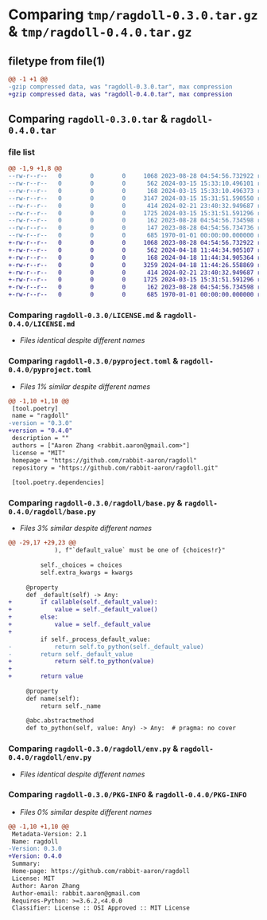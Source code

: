 # Comparing `tmp/ragdoll-0.3.0.tar.gz` & `tmp/ragdoll-0.4.0.tar.gz`

## filetype from file(1)

```diff
@@ -1 +1 @@
-gzip compressed data, was "ragdoll-0.3.0.tar", max compression
+gzip compressed data, was "ragdoll-0.4.0.tar", max compression
```

## Comparing `ragdoll-0.3.0.tar` & `ragdoll-0.4.0.tar`

### file list

```diff
@@ -1,9 +1,8 @@
--rw-r--r--   0        0        0     1068 2023-08-28 04:54:56.732922 ragdoll-0.3.0/LICENSE.md
--rw-r--r--   0        0        0      562 2024-03-15 15:33:10.496101 ragdoll-0.3.0/pyproject.toml
--rw-r--r--   0        0        0      168 2024-03-15 15:33:10.496373 ragdoll-0.3.0/ragdoll/__init__.py
--rw-r--r--   0        0        0     3147 2024-03-15 15:31:51.590550 ragdoll-0.3.0/ragdoll/base.py
--rw-r--r--   0        0        0      414 2024-02-21 23:40:32.949687 ragdoll-0.3.0/ragdoll/django.py
--rw-r--r--   0        0        0     1725 2024-03-15 15:31:51.591296 ragdoll-0.3.0/ragdoll/env.py
--rw-r--r--   0        0        0      162 2023-08-28 04:54:56.734598 ragdoll-0.3.0/ragdoll/errors.py
--rw-r--r--   0        0        0      147 2023-08-28 04:54:56.734736 ragdoll-0.3.0/ragdoll/utils.py
--rw-r--r--   0        0        0      685 1970-01-01 00:00:00.000000 ragdoll-0.3.0/PKG-INFO
+-rw-r--r--   0        0        0     1068 2023-08-28 04:54:56.732922 ragdoll-0.4.0/LICENSE.md
+-rw-r--r--   0        0        0      562 2024-04-18 11:44:34.905107 ragdoll-0.4.0/pyproject.toml
+-rw-r--r--   0        0        0      168 2024-04-18 11:44:34.905364 ragdoll-0.4.0/ragdoll/__init__.py
+-rw-r--r--   0        0        0     3259 2024-04-18 11:44:26.558869 ragdoll-0.4.0/ragdoll/base.py
+-rw-r--r--   0        0        0      414 2024-02-21 23:40:32.949687 ragdoll-0.4.0/ragdoll/django.py
+-rw-r--r--   0        0        0     1725 2024-03-15 15:31:51.591296 ragdoll-0.4.0/ragdoll/env.py
+-rw-r--r--   0        0        0      162 2023-08-28 04:54:56.734598 ragdoll-0.4.0/ragdoll/errors.py
+-rw-r--r--   0        0        0      685 1970-01-01 00:00:00.000000 ragdoll-0.4.0/PKG-INFO
```

### Comparing `ragdoll-0.3.0/LICENSE.md` & `ragdoll-0.4.0/LICENSE.md`

 * *Files identical despite different names*

### Comparing `ragdoll-0.3.0/pyproject.toml` & `ragdoll-0.4.0/pyproject.toml`

 * *Files 1% similar despite different names*

```diff
@@ -1,10 +1,10 @@
 [tool.poetry]
 name = "ragdoll"
-version = "0.3.0"
+version = "0.4.0"
 description = ""
 authors = ["Aaron Zhang <rabbit.aaron@gmail.com>"]
 license = "MIT"
 homepage = "https://github.com/rabbit-aaron/ragdoll"
 repository = "https://github.com/rabbit-aaron/ragdoll.git"
 
 [tool.poetry.dependencies]
```

### Comparing `ragdoll-0.3.0/ragdoll/base.py` & `ragdoll-0.4.0/ragdoll/base.py`

 * *Files 3% similar despite different names*

```diff
@@ -29,17 +29,23 @@
             ), f"`default_value` must be one of {choices!r}"
 
         self._choices = choices
         self.extra_kwargs = kwargs
 
     @property
     def _default(self) -> Any:
+        if callable(self._default_value):
+            value = self._default_value()
+        else:
+            value = self._default_value
+
         if self._process_default_value:
-            return self.to_python(self._default_value)
-        return self._default_value
+            return self.to_python(value)
+
+        return value
 
     @property
     def name(self):
         return self._name
 
     @abc.abstractmethod
     def to_python(self, value: Any) -> Any:  # pragma: no cover
```

### Comparing `ragdoll-0.3.0/ragdoll/env.py` & `ragdoll-0.4.0/ragdoll/env.py`

 * *Files identical despite different names*

### Comparing `ragdoll-0.3.0/PKG-INFO` & `ragdoll-0.4.0/PKG-INFO`

 * *Files 0% similar despite different names*

```diff
@@ -1,10 +1,10 @@
 Metadata-Version: 2.1
 Name: ragdoll
-Version: 0.3.0
+Version: 0.4.0
 Summary: 
 Home-page: https://github.com/rabbit-aaron/ragdoll
 License: MIT
 Author: Aaron Zhang
 Author-email: rabbit.aaron@gmail.com
 Requires-Python: >=3.6.2,<4.0.0
 Classifier: License :: OSI Approved :: MIT License
```

